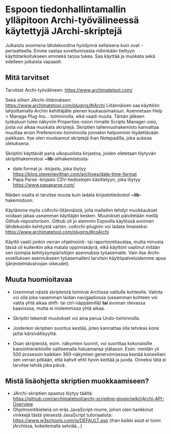 # Espoon tiedonhallintamallin ylläpitoon Archi-työvälineessä käytettyjä JArchi-skriptejä

Julkaistu avoimena lähdekoodina hyödynnä sellaisena kuin ovat -periaatteella. Emme vastaa
soveltumisesta mihinkään tiettyyn käyttötarkoitukseen emmekä tarjoa tukea. Saa käyttää 
ja muokata sekä edelleen julkaista vapaasti.

## Mitä tarvitset

Tarvitset Archi-työvälineen: https://www.archimatetool.com/

Sekä siihen JArchi-liitännäisen: https://www.archimatetool.com/plugins/#jArchi
Liitännäisen saa käyttöön lahjoittamalla Archin kehittäjälle pienen kuukausimaksun. 
Asennetaan Help > Managa Plug-Ins... toiminnolla, eikä vaadi muuta.
Tämän jälkeen työkaluun tulee näkyviin Properties-osion rinnalle Scripts Manager-osio,
josta voi alkaa muokata skriptejä. Skriptien tallennushakemisto kannattaa muuttaa ensin
Preferences-toiminnolla jonnekin helpommin löydettävään paikkaan. Itse olen muokannut
skriptejä ihan Notepadilla, joka aukeaa oletuksena.

Skriptini käyttävät paria ulkopuolista kirjastoa, joiden oletetaan löytyvän skriptihakemistosi
**~lib**-alihakemistosta:

* date.format.js -kirjasto, joka löytyy https://blog.stevenlevithan.com/archives/date-time-format
* Papa Parse -kirjasto CSV-tiedostojen käsittelyyn, joka löytyy https://www.papaparse.com/

Näiden osalta ei tarvitse muuta kuin ladata kirjastotiedostot **~lib**-hakemistoon.

Käytämme myös coArchi-liitännäistä, jolla malleihin tehdyt muokkaukset voidaan jakaa useamman
käyttäjän kesken. Muutokset päivitetään meillä Github-repositorioon. Github oli jo aiemmin
Espoolla käytössä avoimen lähdekoodin kehitystä varten. coArchi-pluginin voi ladata ilmaiseksi:
https://www.archimatetool.com/plugins/#coArchi

Käyttö vaatii jonkin verran ohjelmointi- tai raportointitaustaa, mutta minusta tässä oli kuitenkin aika 
matala oppimiskäyrä, eikä käyttöni vaatinut mitään sen isompia kehitysympäristöjen asennuksia työasemalle.
Vain itse Archi-sovelluksen asennukseen työasemalleni tarvitsin käyttöpalveluidemme apua 
(järjestelmävalvojan oikeudet).

## Muuta huomioitavaa

- Useimmat näistä skripteistä toimivat Archissa valitulle kohteelle. Valinta voi olla joka vasemman laidan 
navigaatiossa (useamman kohteen voi valita yhtä aikaa shift- tai ctrl-näppäimillä) **tai** avoinan 
olevassa kaaviossa, mutta ei molemmissa yhtä aikaa.

- Skriptin tekemät muutokset voi aina perua Undo-toiminnolla.

- Joidenkin skriptien suoritus kestää, joten kannattaa olla tehokas kone ja/tai kärsivällisyyttä.

- Osan skripteistä, esim. näkymien luonnit, voi suorittaa kokonaisille kansiohierarkioille 
valitsemalla haluamansa ylätason. Esim. meidän yli 500 prosessin kaikkien 360-näkymien generoimisessa 
kestää koneellani sen verran pitkään, että kahvit ehtii hyvin keittää ja juoda. Onneksi tätä ei 
tarvitse tehdä joka päivä.

## Mistä lisäohjetta skriptien muokkaamiseen?

- JArchi-skriptien opastus löytyy täältä: https://github.com/archimatetool/archi-scripting-plugin/wiki/jArchi-API-Overview
- Ohjelmointikielenä on eräs JavaScript-murre, johon olen hankkinut vinkkejä tästä yleisestä JavaScript tutoriaalista:
https://www.w3schools.com/js/DEFAULT.asp (ihan kaikki asiat ei toimi jArchissa, kokeilemalla selviää...)




